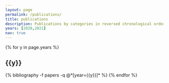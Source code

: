 ```yaml
---
layout: page
permalink: /publications/
title: publications
description: Publications by categories in reversed chronological order. 
years: [2020,2021]
nav: true
---
```


<div class="publications">

{% for y in page.years %}
  <h2 class="year">{{y}}</h2>
  {% bibliography -f papers -q @*[year={{y}}]* %}
{% endfor %}

</div>
